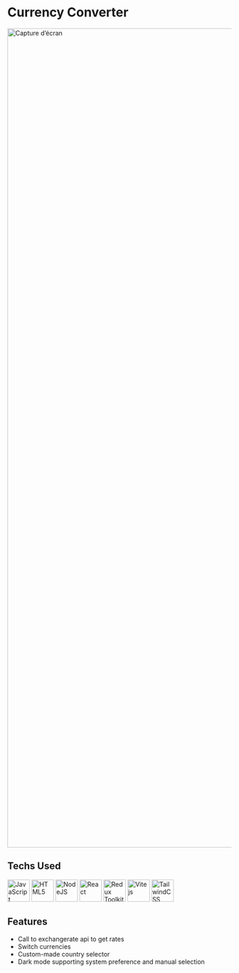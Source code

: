 # Currency Converter

<img width="1840" alt="Capture d’écran" src="https://user-images.githubusercontent.com/114598539/220956028-b6758d2a-b82d-4c20-9585-5dcb95b582f5.gif">

## Techs Used

<p align="left">
<a href="https://developer.mozilla.org/en-US/docs/Web/JavaScript" target="_blank" rel="noreferrer"><img src="https://user-images.githubusercontent.com/25181517/117447155-6a868a00-af3d-11eb-9cfe-245df15c9f3f.png" width="50" height="50" alt="JavaScript" /></a>
<a href="https://developer.mozilla.org/en-US/docs/Glossary/HTML5" target="_blank" rel="noreferrer"><img src="https://user-images.githubusercontent.com/25181517/192158954-f88b5814-d510-4564-b285-dff7d6400dad.png" width="50" height="50" alt="HTML5" /></a>
<a href="https://nodejs.org/en/" target="_blank" rel="noreferrer"><img src="https://user-images.githubusercontent.com/25181517/183568594-85e280a7-0d7e-4d1a-9028-c8c2209e073c.png" width="50" height="50" alt="NodeJS" /></a>
<a href="https://reactjs.org/" target="_blank" rel="noreferrer"><img src="https://user-images.githubusercontent.com/25181517/183897015-94a058a6-b86e-4e42-a37f-bf92061753e5.png" width="50" height="50" alt="React" /></a>
<a href="https://redux-toolkit.js.org/" target="_blank" rel="noreferrer"><img src="https://user-images.githubusercontent.com/114598539/219395329-fb334154-7988-462f-92d4-1b97e731b094.svg" width="50" height="50" alt="Redux Toolkit" /></a>
<a href="https://vitejs.dev/" target="_blank" rel="noreferrer"><img src="https://user-images.githubusercontent.com/114598539/219419172-5d06e580-8c77-492d-800a-a215ccd86b63.svg" width="50" height="50" alt="Vite js" /></a>
<a href="https://tailwindcss.com/" target="_blank" rel="noreferrer"><img src="https://user-images.githubusercontent.com/25181517/202896760-337261ed-ee92-4979-84c4-d4b829c7355d.png" width="50" height="50" alt="TailwindCSS" /></a>
</p>

## Features

- Call to exchangerate api to get rates
- Switch currencies
- Custom-made country selector
- Dark mode supporting system preference and manual selection
